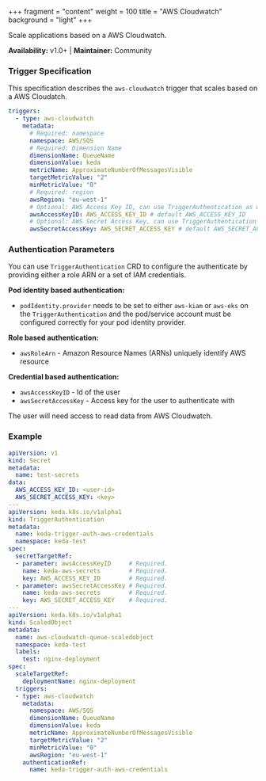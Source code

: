 +++
fragment = "content"
weight = 100
title = "AWS Cloudwatch"
background = "light"
+++

Scale applications based on a AWS Cloudwatch.

**Availability:** v1.0+ | **Maintainer:** Community

<!--more-->

### Trigger Specification

This specification describes the `aws-cloudwatch` trigger that scales based on a AWS Cloudatch.

```yaml
triggers:
  - type: aws-cloudwatch
    metadata:
      # Required: namespace
      namespace: AWS/SQS
      # Required: Dimension Name
      dimensionName: QueueName
      dimensionValue: keda
      metricName: ApproximateNumberOfMessagesVisible
      targetMetricValue: "2"
      minMetricValue: "0"
      # Required: region
      awsRegion: "eu-west-1"
      # Optional: AWS Access Key ID, can use TriggerAuthentication as well
      awsAccessKeyID: AWS_ACCESS_KEY_ID # default AWS_ACCESS_KEY_ID
      # Optional: AWS Secret Access Key, can use TriggerAuthentication as well
      awsSecretAccessKey: AWS_SECRET_ACCESS_KEY # default AWS_SECRET_ACCESS_KEY
```

### Authentication Parameters

You can use `TriggerAuthentication` CRD to configure the authenticate by providing either a role ARN or a set of IAM credentials.

**Pod identity based authentication:**

- `podIdentity.provider` needs to be set to either `aws-kiam` or `aws-eks` on the `TriggerAuthentication` and the pod/service account must be configured correctly for your pod identity provider.

**Role based authentication:**

- `awsRoleArn` - Amazon Resource Names (ARNs) uniquely identify AWS resource

**Credential based authentication:**

- `awsAccessKeyID` - Id of the user
- `awsSecretAccessKey` - Access key for the user to authenticate with

The user will need access to read data from AWS Cloudwatch.

### Example

```yaml
apiVersion: v1
kind: Secret
metadata:
  name: test-secrets
data:
  AWS_ACCESS_KEY_ID: <user-id>
  AWS_SECRET_ACCESS_KEY: <key>
--- 
apiVersion: keda.k8s.io/v1alpha1
kind: TriggerAuthentication
metadata:
  name: keda-trigger-auth-aws-credentials
  namespace: keda-test
spec:
  secretTargetRef:
  - parameter: awsAccessKeyID     # Required.
    name: keda-aws-secrets        # Required.
    key: AWS_ACCESS_KEY_ID        # Required.
  - parameter: awsSecretAccessKey # Required.
    name: keda-aws-secrets        # Required.
    key: AWS_SECRET_ACCESS_KEY    # Required.
---
apiVersion: keda.k8s.io/v1alpha1
kind: ScaledObject
metadata:
  name: aws-cloudwatch-queue-scaledobject
  namespace: keda-test
  labels:
    test: nginx-deployment
spec:
  scaleTargetRef:
    deploymentName: nginx-deployment
  triggers:
  - type: aws-cloudwatch
    metadata:
      namespace: AWS/SQS
      dimensionName: QueueName
      dimensionValue: keda
      metricName: ApproximateNumberOfMessagesVisible
      targetMetricValue: "2"
      minMetricValue: "0"
      awsRegion: "eu-west-1"
    authenticationRef:
      name: keda-trigger-auth-aws-credentials
```

